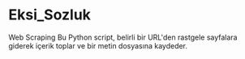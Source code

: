 # Eksi_Sozluk
 Web Scraping
Bu Python script, belirli bir URL'den rastgele sayfalara giderek içerik toplar ve bir metin dosyasına kaydeder.
